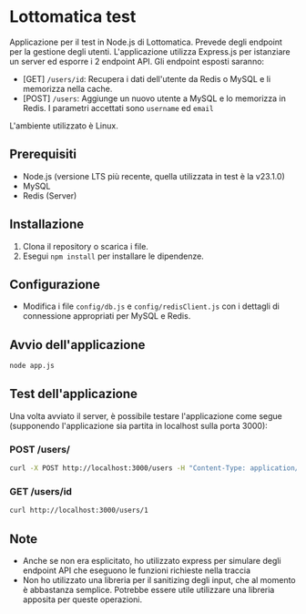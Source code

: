 # Lottomatica test

Applicazione per il test in Node.js di Lottomatica. Prevede degli endpoint per la gestione degli utenti.
L'applicazione utilizza Express.js per istanziare un server ed esporre i 2 endpoint API.
Gli endpoint esposti saranno:

- [GET] `/users/id`: Recupera i dati dell'utente da Redis o MySQL e li memorizza nella cache.
- [POST] `/users`: Aggiunge un nuovo utente a MySQL e lo memorizza in Redis. I parametri accettati sono `username` ed `email`

L'ambiente utilizzato è Linux.

## Prerequisiti
- Node.js (versione LTS più recente, quella utilizzata in test è la v23.1.0)
- MySQL
- Redis (Server)

## Installazione
1. Clona il repository o scarica i file.
2. Esegui `npm install` per installare le dipendenze.


## Configurazione
- Modifica i file `config/db.js` e `config/redisClient.js` con i dettagli di connessione appropriati per MySQL e Redis.


## Avvio dell'applicazione
```bash
node app.js
```

## Test dell'applicazione
Una volta avviato il server, è possibile testare l'applicazione come segue (supponendo l'applicazione sia partita in localhost sulla porta 3000):

### POST /users/
```bash
curl -X POST http://localhost:3000/users -H "Content-Type: application/json" -d '{"username": "username_example", "email": "email@example.com"}'
```

### GET /users/id
```bash
curl http://localhost:3000/users/1
```

## Note
- Anche se non era esplicitato, ho utilizzato express per simulare degli endpoint API che eseguono le funzioni richieste nella traccia
- Non ho utilizzato una libreria per il sanitizing degli input, che al momento è abbastanza semplice. Potrebbe essere utile utilizzare una libreria apposita per queste operazioni.
